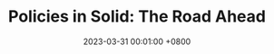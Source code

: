 ---
title: "Policies in Solid: The Road Ahead"
slides: ""
date: 2023-03-31 00:01:00 +0800
event: "Solid Symposium 2023"
event_url: "https://solid.ti.rw.fau.de/public/2023/solid-symposium/"
location: 'Nuremberg, Bavaria, Germany'

keywords: Policies, Solid, Metadata

cover: https://spec.knows.idlab.ugent.be/force/latest/img/test-suite-cropped.jpg
authors: # * for equal contribution # for corresponding author
  - Beatriz Esteves
# links:
  #Slides: https://docs.google.com/presentation/d/1_bGV6QkydgzWYaKnBtLtgS-d0Xe_k5ItwnarVCvjXi4/edit?usp=sharing
---